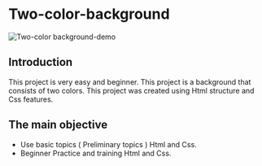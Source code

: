 # Two-color-background
![Two-color background-demo](https://user-images.githubusercontent.com/100797809/167251529-5e9cf9a3-dda0-4ca2-8ab9-bb1f171b1299.png)
## Introduction
This project is very easy and beginner.
This project is a background that consists of two colors.
This project was created using Html structure and Css features.
## The main objective
- Use basic topics ( Preliminary topics ) Html and Css.
- Beginner Practice and training Html and Css.
